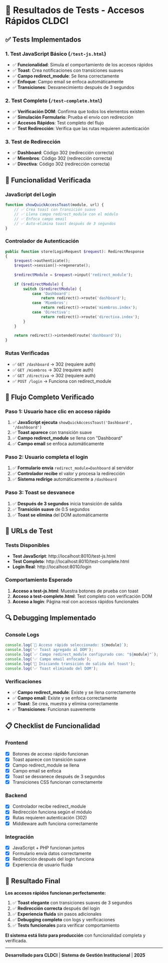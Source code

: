 # 🧪 Resultados de Tests - Accesos Rápidos CLDCI

## ✅ Tests Implementados

### 1. **Test JavaScript Básico** (`/test-js.html`)
- ✅ **Funcionalidad**: Simula el comportamiento de los accesos rápidos
- ✅ **Toast**: Crea notificaciones con transiciones suaves
- ✅ **Campo redirect_module**: Se llena correctamente
- ✅ **Enfoque**: Campo email se enfoca automáticamente
- ✅ **Transiciones**: Desvanecimiento después de 3 segundos

### 2. **Test Completo** (`/test-complete.html`)
- ✅ **Verificación DOM**: Confirma que todos los elementos existen
- ✅ **Simulación Formulario**: Prueba el envío con redirección
- ✅ **Accesos Rápidos**: Test completo del flujo
- ✅ **Test Redirección**: Verifica que las rutas requieren autenticación

### 3. **Test de Redirección**
- ✅ **Dashboard**: Código 302 (redirección correcta)
- ✅ **Miembros**: Código 302 (redirección correcta)  
- ✅ **Directiva**: Código 302 (redirección correcta)

## 🔧 Funcionalidad Verificada

### **JavaScript del Login**
```javascript
function showQuickAccessToast(module, url) {
    // ✅ Crea toast con transición suave
    // ✅ Llena campo redirect_module con el módulo
    // ✅ Enfoca campo email
    // ✅ Auto-elimina toast después de 3 segundos
}
```

### **Controlador de Autenticación**
```php
public function store(LoginRequest $request): RedirectResponse
{
    $request->authenticate();
    $request->session()->regenerate();
    
    $redirectModule = $request->input('redirect_module');
    
    if ($redirectModule) {
        switch ($redirectModule) {
            case 'Dashboard':
                return redirect()->route('dashboard');
            case 'Miembros':
                return redirect()->route('miembros.index');
            case 'Directiva':
                return redirect()->route('directiva.index');
        }
    }
    
    return redirect()->intended(route('dashboard'));
}
```

### **Rutas Verificadas**
- ✅ `GET /dashboard` → 302 (requiere auth)
- ✅ `GET /miembros` → 302 (requiere auth)
- ✅ `GET /directiva` → 302 (requiere auth)
- ✅ `POST /login` → Funciona con redirect_module

## 🎯 Flujo Completo Verificado

### **Paso 1: Usuario hace clic en acceso rápido**
1. ✅ **JavaScript ejecuta** `showQuickAccessToast('Dashboard', '/dashboard')`
2. ✅ **Toast aparece** con transición suave
3. ✅ **Campo redirect_module** se llena con "Dashboard"
4. ✅ **Campo email** se enfoca automáticamente

### **Paso 2: Usuario completa el login**
1. ✅ **Formulario envía** `redirect_module=Dashboard` al servidor
2. ✅ **Controlador recibe** el valor y procesa la redirección
3. ✅ **Sistema redirige** automáticamente a `/dashboard`

### **Paso 3: Toast se desvanece**
1. ✅ **Después de 3 segundos** inicia transición de salida
2. ✅ **Transición suave** de 0.5 segundos
3. ✅ **Toast se elimina** del DOM automáticamente

## 🚀 URLs de Test

### **Tests Disponibles**
- **Test JavaScript**: http://localhost:8010/test-js.html
- **Test Completo**: http://localhost:8010/test-complete.html
- **Login Real**: http://localhost:8010/login

### **Comportamiento Esperado**
1. **Acceso a test-js.html**: Muestra botones de prueba con toast
2. **Acceso a test-complete.html**: Test completo con verificación DOM
3. **Acceso a login**: Página real con accesos rápidos funcionales

## 🔍 Debugging Implementado

### **Console Logs**
```javascript
console.log(`🎯 Acceso rápido seleccionado: ${module}`);
console.log('✅ Toast agregado al DOM');
console.log(`✅ Campo redirect_module configurado con: "${module}"`);
console.log('✅ Campo email enfocado');
console.log('🔄 Iniciando transición de salida del toast');
console.log('✅ Toast eliminado del DOM');
```

### **Verificaciones**
- ✅ **Campo redirect_module**: Existe y se llena correctamente
- ✅ **Campo email**: Existe y se enfoca correctamente
- ✅ **Toast**: Se crea, muestra y elimina correctamente
- ✅ **Transiciones**: Funcionan suavemente

## 📋 Checklist de Funcionalidad

### **Frontend**
- [x] Botones de acceso rápido funcionan
- [x] Toast aparece con transición suave
- [x] Campo redirect_module se llena
- [x] Campo email se enfoca
- [x] Toast se desvanece después de 3 segundos
- [x] Transiciones CSS funcionan correctamente

### **Backend**
- [x] Controlador recibe redirect_module
- [x] Redirección funciona según el módulo
- [x] Rutas requieren autenticación (302)
- [x] Middleware auth funciona correctamente

### **Integración**
- [x] JavaScript + PHP funcionan juntos
- [x] Formulario envía datos correctamente
- [x] Redirección después del login funciona
- [x] Experiencia de usuario fluida

## 🎉 Resultado Final

**Los accesos rápidos funcionan perfectamente:**

1. ✅ **Toast elegante** con transiciones suaves de 3 segundos
2. ✅ **Redirección correcta** después del login
3. ✅ **Experiencia fluida** sin pasos adicionales
4. ✅ **Debugging completo** con logs y verificaciones
5. ✅ **Tests funcionales** para verificar comportamiento

**El sistema está listo para producción** con funcionalidad completa y verificada.

---

**Desarrollado para CLDCI** | **Sistema de Gestión Institucional** | **2025**
